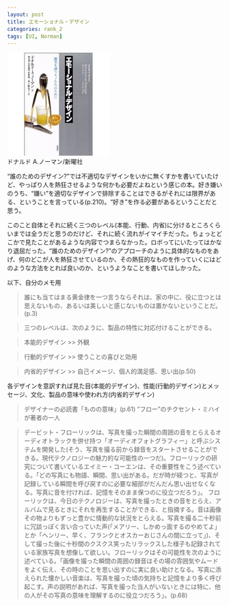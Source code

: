 ```yaml
---
layout: post
title: エモーショナル・デザイン
categories: rank_2
tags: [UI, Norman]
---
```



<div class="book"><div class="book_image"><a href="http://www.amazon.co.jp/dp/4788509210/"><img src="/images/emotional_design.jpg"></a></div><div class="book_info">ドナルド A.ノーマン/新曜社</div><div class="clear"></div></div>

“誰のためのデザイン?”では不適切なデザインをいかに無くすかを書いていたけど、やっぱり人を熱狂させるような何かも必要だよねという感じの本。好き嫌いのうち、“嫌い”を適切なデザインで排除することはできるがそれには限界がある、ということを言っている(p.210)。“好き”を作る必要があるということだと思う。 

このこと自体とそれに続く三つのレベル(本能、行動、内省)に分けるところくらいまでは全うだと思うのだけど、それに続く流れがイマイチだった。ちょっとどこかで見たことがあるような内容でつまらなかった。ロボってにいたってはかなり退屈だった。“誰のためのデザイン?”のアプローチのように具体的なものをあげ、何のどこが人を熱狂させているのか、その熱狂的なものを作っていくにはどのような方法をとれば良いのか、というようなことを書いてほしかった。 

以下、自分のメモ用<!--more--> 

> 誰にも当てはまる黄金律を一つ言うならそれは、家の中に、役に立つとは思えないもの、あるいは美しいと感じないものは置かないということだ。(p.3) 

> 三つのレベルは、次のように、製品の特性に対応付けることができる。 

> 本能的デザイン >> 外観 

> 行動的デザイン >> 使うことの喜びと効用 

> 内省的デザイン >> 自己イメージ、個人的満足感、思い出(p.50)

 各デザインを意訳すれば見た目(本能的デザイン)、性能(行動的デザイン)とメッセージ、文化、製品の意味や使われ方(内省的デザイン) 

> デザイナーの必読書「ものの意味」(p.61) “フロー”のチクセント・ミハイが著者の一人 

> デービット・フローリックは、写真を撮った瞬間の周囲の音をとらえるオーディオトラックを併せ持つ「オーディオフォトグラフィー」と呼ぶシステムを開発した(そう、写真を撮る前から録音をスタートさせることができる。現代テクノロジーの魅力的な可能性の一つだ)。フローリックの研究について書いているエイミー・コーエンは、その重要性をこう述べている。「どの写真にも物語、瞬間、思い出がある。だが時が経つと、写真が記録している瞬間を呼び戻すのに必要な細部がだんだん思い出せなくなる。写真に音を付ければ、記憶をそのまま保つのに役立つだろう」。 
フローリックは、今日のテクノロジーは、写真を撮ったときの音をとらえ、アルバムで見るときにそれを再生することができる、と指摘する。音は画像その物よりもずっと豊かに情動的な状況をとらえる。写真を撮る二十秒前に冗談っぽく言い合っていた声(「メアリー、しかめっ面するのやめてよ」とか「ヘンリー、早く、フランクとオスカーおじさんの間に立って」)、そして撮った後に十秒間のクスクス笑ったリラックスした様子も記録されている家族写真を想像して欲しい。フローリックはその可能性を次のように述べている。「画像を撮った瞬間の周囲の録音はその場の雰囲気やムードをよく伝え、その時のことを思い出すのに実に良い助けとなる。写真に添えられた懐かしい音楽は、写真を撮った頃の気持ちと記憶をより多く呼び起こす。声の説明があれば、写真を撮った当人がいないときには特に、他の人がその写真の意味を理解するのに役立つだろう」。(p.68)
